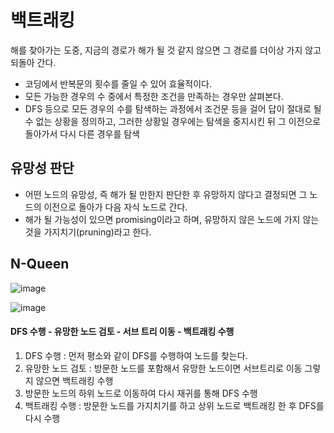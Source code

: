 # 백트래킹
해를 찾아가는 도중, 지금의 경로가 해가 될 것 같지 않으면 그 경로를 더이상 가지 않고 되돌아 간다.
- 코딩에서 반복문의 횟수를 줄일 수 있어 효율적이다.
- 모든 가능한 경우의 수 중에서 특정한 조건을 만족하는 경우만 살펴본다.
- DFS 등으로 모든 경우의 수를 탐색하는 과정에서 조건문 등을 걸어 답이 절대로 될 수 없는 상황을 정의하고, 그러한 상황일 경우에는 탐색을 중지시킨 뒤 그 이전으로 돌아가서 다시 다른 경우를 탐색

## 유망성 판단
- 어떤 노드의 유망성, 즉 해가 될 만한지 판단한 후 유망하지 않다고 결정되면 그 노드의 이전으로 돌아가 다음 자식 노드로 간다.
- 해가 될 가능성이 있으면 promising이라고 하며, 유망하지 않은 노드에 가지 않는 것을 가지치기(pruning)라고 한다.

## N-Queen

![image](https://user-images.githubusercontent.com/65120581/139864643-75c52efd-6542-47fa-99d4-30cf29eba524.jpeg)

![image](https://user-images.githubusercontent.com/65120581/139864626-ecacc19a-8714-4a81-bf12-f2b26fa70130.jpeg)

#### DFS 수행 - 유망한 노드 검토 - 서브 트리 이동 - 백트래킹 수행
1. DFS 수행 : 먼저 평소와 같이 DFS를 수행하여 노드를 찾는다.
2. 유망한 노드 검토 : 방문한 노드를 포함해서 유망한 노드이면 서브트리로 이동 그렇지 않으면 백트래킹 수행
3. 방문한 노드의 하위 노드로 이동하여 다시 재귀를 통해 DFS 수행
4. 백트래킹 수행 : 방문한 노드를 가지치기를 하고 상위 노드로 백트래킹 한 후 DFS를 다시 수행
